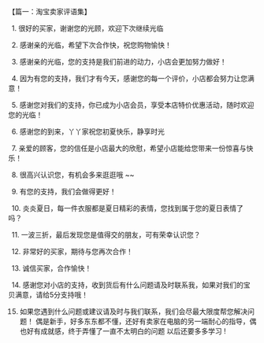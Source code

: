 【篇一：淘宝卖家评语集】

 1. 很好的买家，谢谢您的光顾，欢迎下次继续光临

 2. 感谢亲的光临，希望下次合作快，祝您购物愉快！

 3. 感谢亲的光临，您的支持是我们前进的动力，小店会更加努力做好！

 4. 因为有您的支持，我们才有今天，感谢您的每一个评价，小店都会努力让您满意！

 5. 感谢您对我们的支持，你已成为小店会员，享受本店特价优惠活动，随时欢迎您的光临！

 6. 感谢您的到来，丫丫家祝您初夏快乐，静享时光

 7. 亲爱的顾客，您的信任是小店最大的欣慰，希望小店能给您带来一份惊喜与快乐！

 8. 很高兴认识您，有机会多来逛逛哦 ~~

 9. 有您的支持，我们会做得更好！

 10. 炎炎夏日，每一件衣服都是夏日精彩的表情，您找到属于您的夏日表情了吗？

 11. 一波三折，最后发现您是值得交的朋友，可有荣幸认识您？

 12. 非常好的买家，期待与您再次合作！

 13. 诚信买家，合作愉快！

 14. 感谢您对小店的支持，收到货后有什么问题请及时联系我，如果对我们的宝贝满意，请给5分支持哦！

15. 如果您遇到什么问题或建议请及时与我们联系，我们会尽最大限度帮您解决问题！
偶是新手，好多东东都不懂，还好有卖家在电脑的另一端耐心的指导，偶也好有成就感，终于弄懂了一直不太明白的问题
以后还要多多学习 !


